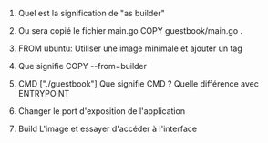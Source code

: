1. Quel est la signification de "as builder"

2. Ou sera copié le fichier main.go COPY guestbook/main.go .

3. FROM ubuntu: Utiliser une image minimale et ajouter un tag

4. Que signifie COPY --from=builder

5. CMD ["./guestbook"] Que signifie CMD ? Quelle différence avec ENTRYPOINT

6. Changer le port d'exposition de l'application

7. Build L'image et essayer d'accéder à l'interface